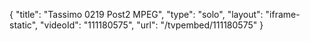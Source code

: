 {
    "title": "Tassimo 0219 Post2 MPEG",
    "type": "solo",
    "layout": "iframe-static",
    "videoId": "111180575",
    "url": "\/tvpembed\/111180575"
}